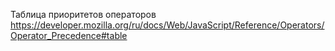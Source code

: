 Таблица приоритетов операторов
https://developer.mozilla.org/ru/docs/Web/JavaScript/Reference/Operators/Operator_Precedence#table
